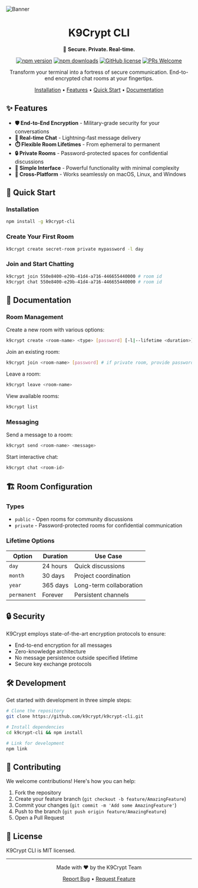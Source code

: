 ![Banner](https://www.upload.ee/image/17719987/k9crypt-cli.png)

<div align="center">

# K9Crypt CLI

🔐 **Secure. Private. Real-time.**

[![npm version](https://img.shields.io/npm/v/k9crypt-cli.svg?style=flat-square)](https://www.npmjs.org/package/k9crypt-cli)
[![npm downloads](https://img.shields.io/npm/dm/k9crypt-cli.svg?style=flat-square)](https://npm-stat.com/charts.html?package=k9crypt-cli)
[![GitHub license](https://img.shields.io/github/license/k9crypt/k9crypt-cli?style=flat-square)](https://github.com/k9crypt/k9crypt-cli/blob/main/LICENSE)
[![PRs Welcome](https://img.shields.io/badge/PRs-welcome-brightgreen.svg?style=flat-square)](https://github.com/k9crypt/k9crypt-cli/pulls)

Transform your terminal into a fortress of secure communication.
End-to-end encrypted chat rooms at your fingertips.

[Installation](#installation) • [Features](#features) • [Quick Start](#quick-start) • [Documentation](#documentation)

</div>

## ✨ Features

- **🛡️ End-to-End Encryption** - Military-grade security for your conversations
- **🚀 Real-time Chat** - Lightning-fast message delivery
- **⏱️ Flexible Room Lifetimes** - From ephemeral to permanent
- **🔒 Private Rooms** - Password-protected spaces for confidential discussions
- **🎯 Simple Interface** - Powerful functionality with minimal complexity
- **📱 Cross-Platform** - Works seamlessly on macOS, Linux, and Windows

## 🚀 Quick Start

### Installation
```bash
npm install -g k9crypt-cli
```

### Create Your First Room
```bash
k9crypt create secret-room private mypassword -l day
```

### Join and Start Chatting

```bash
k9crypt join 550e8400-e29b-41d4-a716-446655440000 # room id
k9crypt chat 550e8400-e29b-41d4-a716-446655440000 # room id
```


## 📖 Documentation

### Room Management

Create a new room with various options:
```bash
k9crypt create <room-name> <type> [password] [-l|--lifetime <duration>]
```

Join an existing room:
```bash
k9crypt join <room-name> [password] # if private room, provide password
```

Leave a room:
```bash
k9crypt leave <room-name>
```

View available rooms:
```bash
k9crypt list
```

### Messaging

Send a message to a room:
```bash
k9crypt send <room-name> <message>
```

Start interactive chat:
```bash
k9crypt chat <room-id>
```

## 🏗️ Room Configuration

### Types
- `public` - Open rooms for community discussions
- `private` - Password-protected rooms for confidential communication

### Lifetime Options
| Option | Duration | Use Case |
|--------|----------|----------|
| `day` | 24 hours | Quick discussions |
| `month` | 30 days | Project coordination |
| `year` | 365 days | Long-term collaboration |
| `permanent` | Forever | Persistent channels |

## 🔒 Security

K9Crypt employs state-of-the-art encryption protocols to ensure:
- End-to-end encryption for all messages
- Zero-knowledge architecture
- No message persistence outside specified lifetime
- Secure key exchange protocols

## 🛠️ Development

Get started with development in three simple steps:

```bash
# Clone the repository
git clone https://github.com/k9crypt/k9crypt-cli.git

# Install dependencies
cd k9crypt-cli && npm install

# Link for development
npm link
```

## 🤝 Contributing

We welcome contributions! Here's how you can help:

1. Fork the repository
2. Create your feature branch (`git checkout -b feature/AmazingFeature`)
3. Commit your changes (`git commit -m 'Add some AmazingFeature'`)
4. Push to the branch (`git push origin feature/AmazingFeature`)
5. Open a Pull Request

## 📄 License

K9Crypt CLI is MIT licensed.

---

<div align="center">

Made with ❤️ by the K9Crypt Team

[Report Bug](https://github.com/k9crypt/k9crypt-cli/issues) • [Request Feature](https://github.com/k9crypt/k9crypt-cli/issues)

</div>